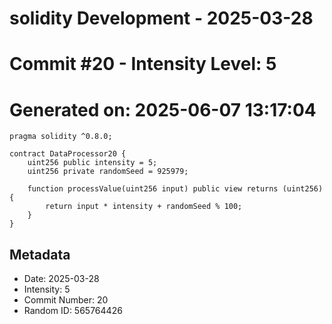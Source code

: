﻿# solidity Development - 2025-03-28
# Commit #20 - Intensity Level: 5
# Generated on: 2025-06-07 13:17:04
```solidity
pragma solidity ^0.8.0;

contract DataProcessor20 {
    uint256 public intensity = 5;
    uint256 private randomSeed = 925979;

    function processValue(uint256 input) public view returns (uint256) {
        return input * intensity + randomSeed % 100;
    }
}
```
## Metadata
- Date: 2025-03-28
- Intensity: 5
- Commit Number: 20
- Random ID: 565764426
